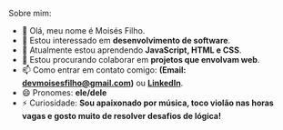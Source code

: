 Sobre mim:

- 👋 Olá, meu nome é Moisés Filho. 
- 👀 Estou interessado em **desenvolvimento de software**.  
- 🌱 Atualmente estou aprendendo **JavaScript, HTML e CSS**.  
- 💞️ Estou procurando colaborar em **projetos que envolvam web**.  
- 📫 Como entrar em contato comigo: **(Email: devmoisesfilho@gmail.com)** ou **[LinkedIn](https://www.linkedin.com/in/moises-filho05/)**.  
- 😄 Pronomes: **ele/dele**  
- ⚡ Curiosidade: **Sou apaixonado por música, toco violão nas horas vagas e gosto muito de resolver desafios de lógica!**  



